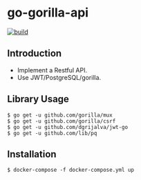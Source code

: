 # go-gorilla-api
[![build](https://github.com/bunnyadad/go-gorilla-api/actions/workflows/build.yml/badge.svg)](https://github.com/bunnyadad/go-gorilla-api/actions/workflows/build.yml)
## Introduction
- Implement a Restful API.
- Use JWT/PostgreSQL/gorilla.

## Library Usage
    $ go get -u github.com/gorilla/mux
    $ go get -u github.com/gorilla/csrf
    $ go get -u github.com/dgrijalva/jwt-go
    $ go get -u github.com/lib/pq

## Installation
    $ docker-compose -f docker-compose.yml up
